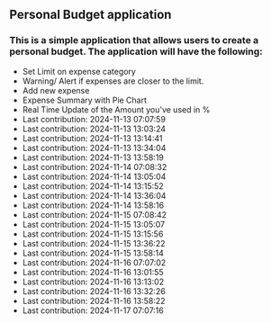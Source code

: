 ## Personal Budget application

### This is a simple application that allows users to create a personal budget. The application will have the following:

- Set Limit on expense category
- Warning/ Alert if expenses are closer to the limit.
- Add new expense
- Expense Summary with Pie Chart
- Real Time Update of the Amount you've used in %
- Last contribution: 2024-11-13 07:07:59
- Last contribution: 2024-11-13 13:03:24
- Last contribution: 2024-11-13 13:14:41
- Last contribution: 2024-11-13 13:34:04
- Last contribution: 2024-11-13 13:58:19
- Last contribution: 2024-11-14 07:08:32
- Last contribution: 2024-11-14 13:05:04
- Last contribution: 2024-11-14 13:15:52
- Last contribution: 2024-11-14 13:36:04
- Last contribution: 2024-11-14 13:58:16
- Last contribution: 2024-11-15 07:08:42
- Last contribution: 2024-11-15 13:05:07
- Last contribution: 2024-11-15 13:15:56
- Last contribution: 2024-11-15 13:36:22
- Last contribution: 2024-11-15 13:58:14
- Last contribution: 2024-11-16 07:07:02
- Last contribution: 2024-11-16 13:01:55
- Last contribution: 2024-11-16 13:13:02
- Last contribution: 2024-11-16 13:32:26
- Last contribution: 2024-11-16 13:58:22
- Last contribution: 2024-11-17 07:07:16
